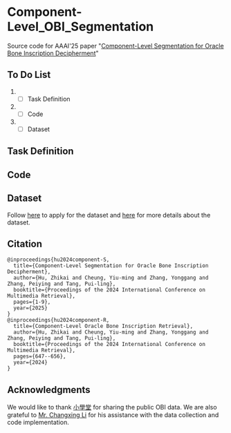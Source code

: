 # Component-Level_OBI_Segmentation
Source code for AAAI'25 paper "[Component-Level Segmentation for Oracle Bone Inscription Decipherment]()"

## To Do List
1. -[ ] Task Definition
2. -[ ] Code
3. -[ ] Dataset

## Task Definition

## Code

## Dataset
Follow [here](https://github.com/hutt94/Component-Level_OBI_Retrieval/tree/main) to apply for the dataset and [here](https://github.com/hutt94/Component-Level_OBI_Retrieval/tree/main/OBI_Component_20) for more details about the dataset.

## Citation
```
@inproceedings{hu2024component-S,
  title={Component-Level Segmentation for Oracle Bone Inscription Decipherment},
  author={Hu, Zhikai and Cheung, Yiu-ming and Zhang, Yonggang and Zhang, Peiying and Tang, Pui-ling},
  booktitle={Proceedings of the 2024 International Conference on Multimedia Retrieval},
  pages={1-9},
  year={2025}
}
@inproceedings{hu2024component-R,
  title={Component-Level Oracle Bone Inscription Retrieval},
  author={Hu, Zhikai and Cheung, Yiu-ming and Zhang, Yonggang and Zhang, Peiying and Tang, Pui-ling},
  booktitle={Proceedings of the 2024 International Conference on Multimedia Retrieval},
  pages={647--656},
  year={2024}
}
```

## Acknowledgments
We would like to thank [小學堂](https://xiaoxue.iis.sinica.edu.tw/) for sharing the public OBI data. We are also grateful to [Mr. Changxing Li](https://github.com/li1changxing) for his assistance with the data collection and code implementation.
